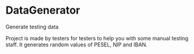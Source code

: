 # DataGenerator
Generate testing data

Project is made by testers for testers to help you with some manual testing staff. It generates random values of PESEL, NIP and IBAN.
